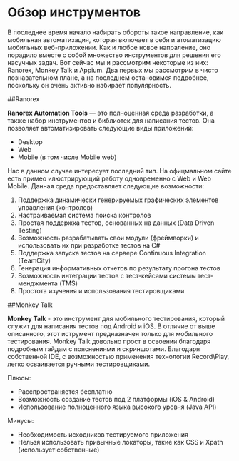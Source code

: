 # Обзор инструментов

В последнее время начало набирать обороты такое направление, как мобильная автоматизация, которая включает в себя и атоматизацию мобильных веб-приложении. Как и любое новое напраление, оно порадило вместе с собой множество инструментов для решения его насучных задач. Вот сейчас мы и рассмотрим некоторые из них: Ranorex, Monkey Talk и Appium. Два первых мы рассмотрим в чисто познавательном плане, а на последнем остановимся подробнее, поскольку он очень активно набирает популярность.

##Ranorex

**Ranorex Automation Tools** — это полноценная среда разработки, а также набор инструментов и библиотек для написания тестов. Она позволяет автоматизировать следующие виды приложений: 

* Desktop
* Web
* Mobile (в том числе Mobile web)

Нас в данном случае интересует последний тип. На офицмальном сайте есть примео илюстрирующий работу одновременно с Web и Web Mobile. Данная среда предоставляет следующие возможности:

1. Поддержка динамически генерируемых графических элементов управления (контролов)
2. Настраиваемая система поиска контролов
3. Простая поддержка тестов, основанных на данных (Data Driven Testing)
4. Возможность разрабатывать свои модули (фреймворки) и использовать их при разработке тестов на C#
5. Поддержка запуска тестов на сервере Continuous Integration (TeamCity)
6. Генерация информативных отчетов по результату прогона тестов
7. Возможность интеграции тестов с тест-кейсами системы тест-менджмента (TMS)
8. Простота изучения и использования тестировщиками

##Monkey Talk

**Monkey Talk** - это инструмент для мобильного тестирования, который служит для написания тестов под Android и iOS. В отличие от выше описанного, этот иструмент предназначен только для мобильного тестирования. Monkey Talk довольно прост в освоении благодаря подробным гайдам с пояснениями и скриншотами. Благодаря собственной IDE, с возможностью применения технологии Record\Play, легко осваивается ручными тестировщиками.

Плюсы:

* Расспространяется бесплатно
* Возможность создание тестов под 2 платформы (iOS & Android)
* Использование полноценного языка высокого уровня (Java API)

Минусы: 

* Необходимость исходников тестируемого приложения
* Нельзя использовать привычные локаторы, такие как CSS и Xpath (использует собственные)